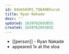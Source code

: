 ```yaml
---
id: 84UmSA5M1_TQ6A0BSvcvk
title: Ryan Nakade
desc: ''
updated: 1639762693855
created: 1639762693855
---
```



- [[person]] - Ryan Nakade
- appeared 1x at the stoa
